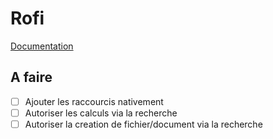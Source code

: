 # Rofi

[Documentation](https://wiki.archlinux.org/title/Rofi)

## A faire

- [ ] Ajouter les raccourcis nativement
- [ ] Autoriser les calculs via la recherche
- [ ] Autoriser la creation de fichier/document via la recherche
